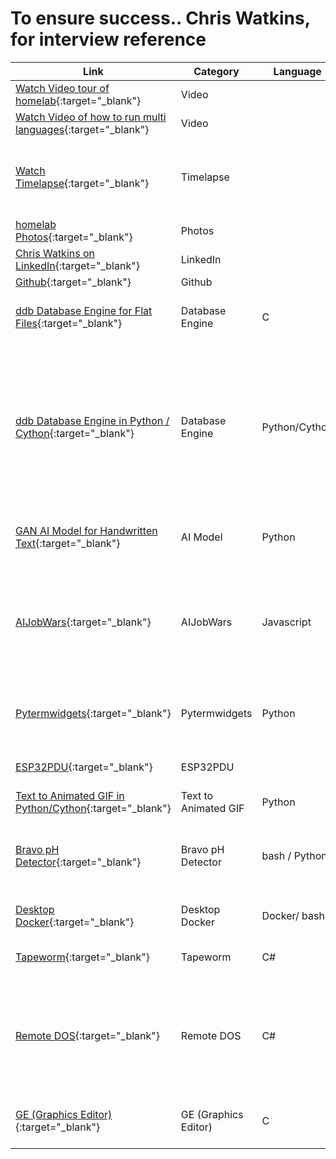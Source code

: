 # To ensure success.. Chris Watkins, for interview reference
| Link | Category | Language | Description |
|------|----------|----------|-------------|
| [Watch Video tour of homelab](https://www.youtube.com/watch?v=JJKnIDl8ob0){:target="_blank"} | Video | | |
| [Watch Video of how to run multi languages](https://www.youtube.com/watch?v=tTli8XvmKPs){:target="_blank"} | Video | | on a the same domain |
| [Watch Timelapse](https://www.youtube.com/watch?v=gtIbHOxGvK4){:target="_blank"} | Timelapse | | An older timelapse of me building a MSSQL virtual query system in C#. A dashboarding application. |
| [homelab Photos](https://github.com/chris17453/homelab){:target="_blank"} | Photos | | |
| [Chris Watkins on LinkedIn](https://www.linkedin.com/in/chris17453/){:target="_blank"} | LinkedIn | | |
| [Github](https://github.com/chris17453){:target="_blank"} | Github | | |
| [ddb Database Engine for Flat Files](https://github.com/watkinslabs/ddb){:target="_blank"} | Database Engine | C | A refined version of ddb for sql access in a stateless manner on flatfiles. |
| [ddb Database Engine in Python / Cython](https://github.com/chris17453/ddb){:target="_blank"} | Database Engine | Python/Cython | A stateless query engine for CSV's featuring full search, columns reording, where group by etc. In use at several major multi-national corporations/banks. Responsible for the metadata that builds over 50k servers. |
| [GAN AI Model for Handwritten Text](https://github.com/chris17453/cgan-MNIST-refactored.git){:target="_blank"} | AI Model | Python | Trained from scratch on NIST dataset, built for production usage. |
| [AIJobWars](https://github.com/chris17453/aijobwars){:target="_blank"} | AIJobWars | Javascript | Videogame written in Vanilla Javascript. I wanted to write a videogame and used the process as a learning tool to teach Junior coders. |
| [Pytermwidgets](https://github.com/chris17453/py-term-widgets){:target="_blank"} | Pytermwidgets | Python | Interactive terminal UI components for building rapid applications for the terminal |
| [ESP32PDU](https://github.com/chris17453/esp32pdu){:target="_blank"} | ESP32PDU | | APC style power unit with remote control per socket |
| [Text to Animated GIF in Python/Cython](https://github.com/chris17453/ttygif){:target="_blank"} | Text to Animated GIF | Python | |
| [Bravo pH Detector](https://github.com/chris17453/bravo_pH){:target="_blank"} | Bravo pH Detector | bash / Python | A program that reads the radio signal of a medical pH Detector using a software-defined radio |
| [Desktop Docker](https://github.com/chris17453/desktop-docker){:target="_blank"} | Desktop Docker | Docker/ bash | A full Linux distro with RDP setup to run in a container |
| [Tapeworm](https://github.com/chris17453/tapeworm){:target="_blank"} | Tapeworm | C# | A web API / interface for flat files |
| [Remote DOS](https://github.com/chris17453/remotedos){:target="_blank"} | Remote DOS | C# | A solution that serves DOS content to users from clustered Windows 2003 instances. This is in production and used by over a dozen companies. |
| [GE (Graphics Editor)](https://github.com/chris17453/ge){:target="_blank"} | GE (Graphics Editor) | C | An image editing program I wrote when I was 13, circa 1996 |
